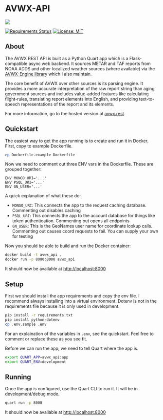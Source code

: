 # AVWX-API

![](https://avwx.rest/static/favicons/apple-icon-76x76.png)

[![Requirements Status](https://requires.io/github/flyinactor91/AVWX-Account/requirements.svg?branch=master)](https://requires.io/github/flyinactor91/AVWX-API/requirements/?branch=master)
[![License: MIT](https://img.shields.io/badge/License-MIT-yellow.svg)](https://opensource.org/licenses/MIT)

## About

The AVWX REST API is built as a Python Quart app which is a Flask-compatible async web backend. It sources METAR and TAF reports from NOAA ADDS and other localized weather sources (where available) via the [AVWX-Engine library](https://github.com/flyinactor91/AVWX-Engine) which I also maintain.

The core benefit of AVWX over other sources is its parsing engine. It provides a more accurate interpretation of the raw report string than aging government sources and includes value-added features like calculating flight-rules, translating report elements into English, and providing text-to-speech representations of the report and its elements.

For more information, go to the hosted version at [avwx.rest](https://avwx.rest).

## Quickstart

The easiest way to get the app running is to create and run it in Docker. First, copy to example Dockerfile.

```bash
cp Dockerfile.example Dockerfile
```

Now we need to comment out three ENV vars in the Dockerfile. These are grouped together:

```
ENV MONGO_URI='...'
ENV PSQL_URI='...'
ENV GN_USER='...'
```

A quick explanation of what these do:

- `MONGO_URI`: This connects the app to the request caching database. Commenting out disables caching
- `PSQL_URI`: This connects the app to the account database for things like token authentication. Commenting out opens all endpoints
- `GN_USER`: This is the GeoNames user name for coordinate lookup calls. Commenting out causes coord requests to fail. You can supply your own for testing

Now you should be able to build and run the Docker container:

```bash
docker build -t avwx_api .
docker run -p 8000:8000 avwx_api
```

It should now be available at [http://localhost:8000](http://localhost:8000)

## Setup

First we should install the app requirements and copy the env file. I recommend always installing into a virtual environment. Dotenv is not in the requirements file because it is only used in development.

```bash
pip install -r requirements.txt
pip install python-dotenv
cp .env.sample .env
```

For an explaination of the variables in `.env`, see the quickstart. Feel free to comment or replace these as you see fit.

Before we can run the app, we need to tell Quart where the app is.

```bash
export QUART_APP=avwx_api:app
export QUART_ENV=development
```

## Running

Once the app is configured, use the Quart CLI to run it. It will be in development/debug mode.

```bash
quart run -p 8000
```

It should now be available at [http://localhost:8000](http://localhost:8000)
